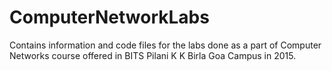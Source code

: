 # ComputerNetworkLabs
Contains information and code files for the labs done as a part of Computer Networks course offered in BITS Pilani K K Birla Goa Campus in 2015.
